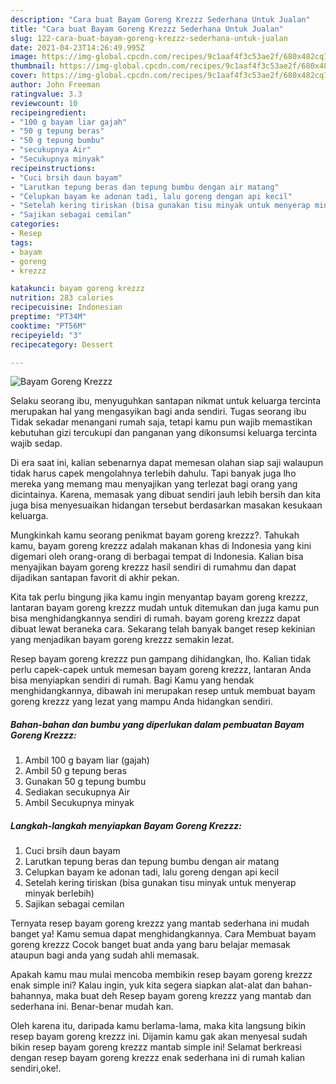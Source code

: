 ```yaml
---
description: "Cara buat Bayam Goreng Krezzz Sederhana Untuk Jualan"
title: "Cara buat Bayam Goreng Krezzz Sederhana Untuk Jualan"
slug: 122-cara-buat-bayam-goreng-krezzz-sederhana-untuk-jualan
date: 2021-04-23T14:26:49.995Z
image: https://img-global.cpcdn.com/recipes/9c1aaf4f3c53ae2f/680x482cq70/bayam-goreng-krezzz-foto-resep-utama.jpg
thumbnail: https://img-global.cpcdn.com/recipes/9c1aaf4f3c53ae2f/680x482cq70/bayam-goreng-krezzz-foto-resep-utama.jpg
cover: https://img-global.cpcdn.com/recipes/9c1aaf4f3c53ae2f/680x482cq70/bayam-goreng-krezzz-foto-resep-utama.jpg
author: John Freeman
ratingvalue: 3.3
reviewcount: 10
recipeingredient:
- "100 g bayam liar gajah"
- "50 g tepung beras"
- "50 g tepung bumbu"
- "secukupnya Air"
- "Secukupnya minyak"
recipeinstructions:
- "Cuci brsih daun bayam"
- "Larutkan tepung beras dan tepung bumbu dengan air matang"
- "Celupkan bayam ke adonan tadi, lalu goreng dengan api kecil"
- "Setelah kering tiriskan (bisa gunakan tisu minyak untuk menyerap minyak berlebih)"
- "Sajikan sebagai cemilan"
categories:
- Resep
tags:
- bayam
- goreng
- krezzz

katakunci: bayam goreng krezzz 
nutrition: 283 calories
recipecuisine: Indonesian
preptime: "PT34M"
cooktime: "PT56M"
recipeyield: "3"
recipecategory: Dessert

---
```



![Bayam Goreng Krezzz](https://img-global.cpcdn.com/recipes/9c1aaf4f3c53ae2f/680x482cq70/bayam-goreng-krezzz-foto-resep-utama.jpg)

Selaku seorang ibu, menyuguhkan santapan nikmat untuk keluarga tercinta merupakan hal yang mengasyikan bagi anda sendiri. Tugas seorang ibu Tidak sekadar menangani rumah saja, tetapi kamu pun wajib memastikan kebutuhan gizi tercukupi dan panganan yang dikonsumsi keluarga tercinta wajib sedap.

Di era  saat ini, kalian sebenarnya dapat memesan olahan siap saji walaupun tidak harus capek mengolahnya terlebih dahulu. Tapi banyak juga lho mereka yang memang mau menyajikan yang terlezat bagi orang yang dicintainya. Karena, memasak yang dibuat sendiri jauh lebih bersih dan kita juga bisa menyesuaikan hidangan tersebut berdasarkan masakan kesukaan keluarga. 



Mungkinkah kamu seorang penikmat bayam goreng krezzz?. Tahukah kamu, bayam goreng krezzz adalah makanan khas di Indonesia yang kini digemari oleh orang-orang di berbagai tempat di Indonesia. Kalian bisa menyajikan bayam goreng krezzz hasil sendiri di rumahmu dan dapat dijadikan santapan favorit di akhir pekan.

Kita tak perlu bingung jika kamu ingin menyantap bayam goreng krezzz, lantaran bayam goreng krezzz mudah untuk ditemukan dan juga kamu pun bisa menghidangkannya sendiri di rumah. bayam goreng krezzz dapat dibuat lewat beraneka cara. Sekarang telah banyak banget resep kekinian yang menjadikan bayam goreng krezzz semakin lezat.

Resep bayam goreng krezzz pun gampang dihidangkan, lho. Kalian tidak perlu capek-capek untuk memesan bayam goreng krezzz, lantaran Anda bisa menyiapkan sendiri di rumah. Bagi Kamu yang hendak menghidangkannya, dibawah ini merupakan resep untuk membuat bayam goreng krezzz yang lezat yang mampu Anda hidangkan sendiri.

<!--inarticleads1-->

##### Bahan-bahan dan bumbu yang diperlukan dalam pembuatan Bayam Goreng Krezzz:

1. Ambil 100 g bayam liar (gajah)
1. Ambil 50 g tepung beras
1. Gunakan 50 g tepung bumbu
1. Sediakan secukupnya Air
1. Ambil Secukupnya minyak




<!--inarticleads2-->

##### Langkah-langkah menyiapkan Bayam Goreng Krezzz:

1. Cuci brsih daun bayam
1. Larutkan tepung beras dan tepung bumbu dengan air matang
1. Celupkan bayam ke adonan tadi, lalu goreng dengan api kecil
1. Setelah kering tiriskan (bisa gunakan tisu minyak untuk menyerap minyak berlebih)
1. Sajikan sebagai cemilan




Ternyata resep bayam goreng krezzz yang mantab sederhana ini mudah banget ya! Kamu semua dapat menghidangkannya. Cara Membuat bayam goreng krezzz Cocok banget buat anda yang baru belajar memasak ataupun bagi anda yang sudah ahli memasak.

Apakah kamu mau mulai mencoba membikin resep bayam goreng krezzz enak simple ini? Kalau ingin, yuk kita segera siapkan alat-alat dan bahan-bahannya, maka buat deh Resep bayam goreng krezzz yang mantab dan sederhana ini. Benar-benar mudah kan. 

Oleh karena itu, daripada kamu berlama-lama, maka kita langsung bikin resep bayam goreng krezzz ini. Dijamin kamu gak akan menyesal sudah bikin resep bayam goreng krezzz mantab simple ini! Selamat berkreasi dengan resep bayam goreng krezzz enak sederhana ini di rumah kalian sendiri,oke!.

